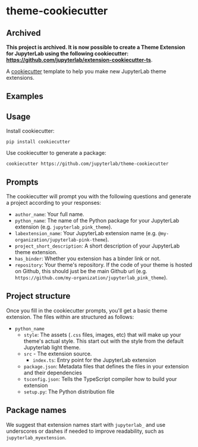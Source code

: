 # theme-cookiecutter

## Archived

**This project is archived. It is now possible to create a Theme Extension for JupyterLab using the following cookiecutter: https://github.com/jupyterlab/extension-cookiecutter-ts**.

A [cookiecutter](https://github.com/audreyr/cookiecutter) template to help you make new JupyterLab theme extensions.

## Examples

## Usage

Install cookiecutter:

```
pip install cookiecutter
```

Use cookiecutter to generate a package:

```
cookiecutter https://github.com/jupyterlab/theme-cookiecutter
```

## Prompts

The cookiecutter will prompt you with the following questions and generate a project according to your responses:

* `author_name`: Your full name.
* `python_name`: The name of the Python package for your JupyterLab extension (e.g. `jupyterlab_pink_theme`).
* `labextension_name`: Your JupyterLab extension name (e.g. `@my-organization/jupyterlab-pink-theme`).
* `project_short_description`: A short description of your JupyterLab theme extension.
* `has_binder`: Whether you extension has a binder link or not.
* `repository`: Your theme's repository. If the code of your theme is hosted on Github, this should just be the main Github url (e.g. `https://github.com/my-organization/jupyterlab_pink_theme`).

## Project structure

Once you fill in the cookiecutter prompts, you'll get a basic theme extension. The files within are structured as follows:

* `python_name`
    * `style`: The assets (`.css` files, images, etc) that will make up your theme's actual style. This start out with the style from the default Jupyterlab light theme.
    * `src` - The extension source.
        * `index.ts`: Entry point for the JupyterLab extension
    * `package.json`: Metadata files that defines the files in your extension and their dependencies
    * `tsconfig.json`: Tells the TypeScript compiler how to build your extension
    * `setup.py`: The Python distribution file

## Package names

We suggest that extension names start with `jupyterlab_` and use underscores or dashes if needed to improve readability, such as `jupyterlab_myextension`.

